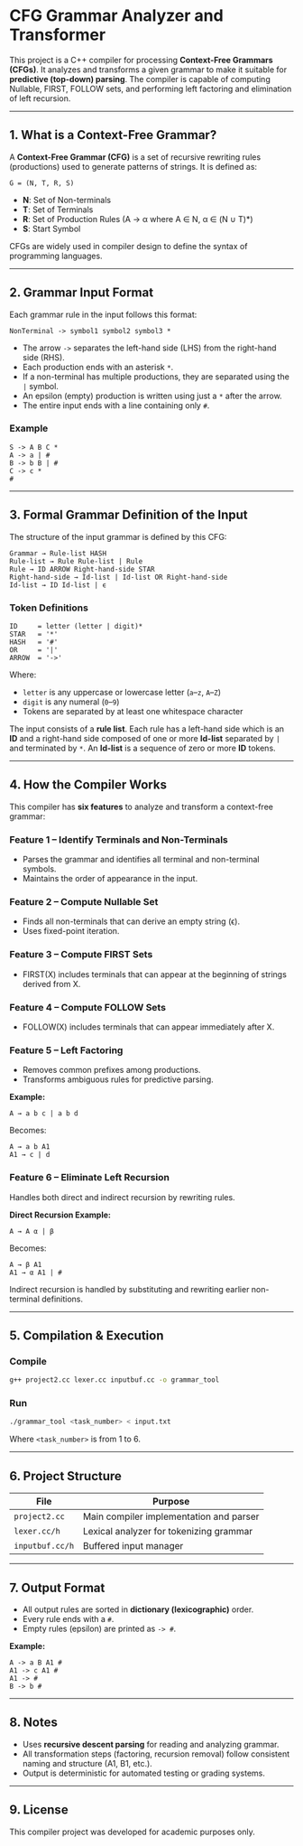 # CFG Grammar Analyzer and Transformer

This project is a C++ compiler for processing **Context-Free Grammars (CFGs)**. It analyzes and transforms a given grammar to make it suitable for **predictive (top-down) parsing**. The compiler is capable of computing Nullable, FIRST, FOLLOW sets, and performing left factoring and elimination of left recursion.

---

## 1. What is a Context-Free Grammar?

A **Context-Free Grammar (CFG)** is a set of recursive rewriting rules (productions) used to generate patterns of strings. It is defined as:

```
G = (N, T, R, S)
```

- **N**: Set of Non-terminals  
- **T**: Set of Terminals  
- **R**: Set of Production Rules (A → α where A ∈ N, α ∈ (N ∪ T)*)  
- **S**: Start Symbol  

CFGs are widely used in compiler design to define the syntax of programming languages.

---

## 2. Grammar Input Format

Each grammar rule in the input follows this format:

```
NonTerminal -> symbol1 symbol2 symbol3 *
```

- The arrow `->` separates the left-hand side (LHS) from the right-hand side (RHS).
- Each production ends with an asterisk `*`.
- If a non-terminal has multiple productions, they are separated using the `|` symbol.
- An epsilon (empty) production is written using just a `*` after the arrow.
- The entire input ends with a line containing only `#`.

### Example

```
S -> A B C *
A -> a | #
B -> b B | #
C -> c *
#
```

---

## 3. Formal Grammar Definition of the Input

The structure of the input grammar is defined by this CFG:

```
Grammar → Rule-list HASH  
Rule-list → Rule Rule-list | Rule  
Rule → ID ARROW Right-hand-side STAR  
Right-hand-side → Id-list | Id-list OR Right-hand-side  
Id-list → ID Id-list | ϵ
```

### Token Definitions

```
ID     = letter (letter | digit)*
STAR   = '*'
HASH   = '#'
OR     = '|'
ARROW  = '->'
```

Where:

- `letter` is any uppercase or lowercase letter (`a`–`z`, `A`–`Z`)
- `digit` is any numeral (`0`–`9`)
- Tokens are separated by at least one whitespace character

The input consists of a **rule list**. Each rule has a left-hand side which is an **ID** and a right-hand side composed of one or more **Id-list** separated by `|` and terminated by `*`. An **Id-list** is a sequence of zero or more **ID** tokens.

---

## 4. How the Compiler Works

This compiler has **six features** to analyze and transform a context-free grammar:

### Feature 1 – Identify Terminals and Non-Terminals

- Parses the grammar and identifies all terminal and non-terminal symbols.
- Maintains the order of appearance in the input.

### Feature 2 – Compute Nullable Set

- Finds all non-terminals that can derive an empty string (ϵ).
- Uses fixed-point iteration.

### Feature 3 – Compute FIRST Sets

- FIRST(X) includes terminals that can appear at the beginning of strings derived from X.

### Feature 4 – Compute FOLLOW Sets

- FOLLOW(X) includes terminals that can appear immediately after X.

### Feature 5 – Left Factoring

- Removes common prefixes among productions.
- Transforms ambiguous rules for predictive parsing.

**Example:**

```
A → a b c | a b d
```

Becomes:

```
A → a b A1
A1 → c | d
```

### Feature 6 – Eliminate Left Recursion

Handles both direct and indirect recursion by rewriting rules.

**Direct Recursion Example:**

```
A → A α | β
```

Becomes:

```
A → β A1
A1 → α A1 | #
```

Indirect recursion is handled by substituting and rewriting earlier non-terminal definitions.

---

## 5. Compilation & Execution

### Compile

```bash
g++ project2.cc lexer.cc inputbuf.cc -o grammar_tool
```

### Run

```bash
./grammar_tool <task_number> < input.txt
```

Where `<task_number>` is from 1 to 6.

---

## 6. Project Structure

| File              | Purpose                                         |
|-------------------|-------------------------------------------------|
| `project2.cc`     | Main compiler implementation and parser         |
| `lexer.cc/h`      | Lexical analyzer for tokenizing grammar         |
| `inputbuf.cc/h`   | Buffered input manager                          |

---

## 7. Output Format

- All output rules are sorted in **dictionary (lexicographic)** order.
- Every rule ends with a `#`.
- Empty rules (epsilon) are printed as `-> #`.

**Example:**

```
A -> a B A1 #
A1 -> c A1 #
A1 -> # 
B -> b #
```

---

## 8. Notes

- Uses **recursive descent parsing** for reading and analyzing grammar.
- All transformation steps (factoring, recursion removal) follow consistent naming and structure (A1, B1, etc.).
- Output is deterministic for automated testing or grading systems.

---

## 9. License

This compiler project was developed for academic purposes only.
